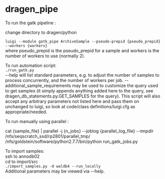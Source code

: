 # dragen_pipe

To run the gatk pipeline : 

change directory to dragen/python 

`luigi --module gatk_pipe ArchiveSample --pseudo-prepid {pseudo_prepid} --workers {workers}`<br> where pseudo_prepid is the pseudo_prepid for a sample and workers is the number of workers to use (normally 2).

To run automation script:<br> 
`./run_gatk.py`<br>
--help will list standard parameters, e.g. to adjust the number of samples to process concurrently, and the number of workers per job.  --additional_sample_requirements may be used to customize the query used to get samples (it simply appends anything added here to the query, see dragen_db_statements.py.GET_SAMPLES for the query).  This script will also accept any arbitrary parameters not listed here and pass them on unchanged to luigi, so look at code/class definitions/luigi.cfg as appropriate/needed.

To run manually using parallel :

cat {sample_file} | parallel -j {n_jobs} --joblog {parallel_log_file} --tmpdir /nfs/seqscratch_ssd/rp2801/parallel_tmp/ /nfs/goldstein/software/python2.7.7/bin/python run_gatk_jobs.py

To import samples:<br>
ssh to annodb02<br>
cd to import/src<br>
`./import_samples.py -d waldb4 --run_locally`<br>
Additional parameters may be viewed via --help.
